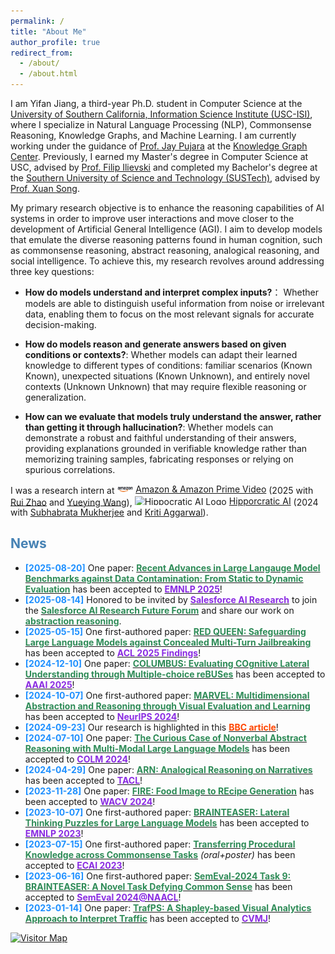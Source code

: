```yaml
---
permalink: /
title: "About Me"
author_profile: true
redirect_from: 
  - /about/
  - /about.html
---
```

I am Yifan Jiang, a third-year Ph.D. student in Computer Science at the [University of Southern California, Information Science Institute (USC-ISI)](https://www.isi.edu/), where I specialize in Natural Language Processing (NLP), Commonsense Reasoning, Knowledge Graphs, and Machine Learning. I am currently working under the guidance of [Prof. Jay Pujara](https://www.jaypujara.org/index.html) at the [Knowledge Graph Center](https://www.isi.edu/centers-ckg/). Previously, I earned my Master's degree in Computer Science at USC, advised by [Prof. Filip Ilievski](https://www.ilievski.info/) and completed my Bachelor's degree at the [Southern University of Science and Technology (SUSTech)](https://www.sustech.edu.cn/en/), advised by [Prof. Xuan Song](https://sai.jlu.edu.cn/info/1094/4545.htm).

My primary research objective is to enhance the reasoning capabilities of AI systems in order to improve user interactions and move closer to the development of Artificial General Intelligence (AGI). I aim to develop models that emulate the diverse reasoning patterns found in human cognition, such as commonsense reasoning, abstract reasoning, analogical reasoning, and social intelligence. To achieve this, my research revolves around addressing three key questions:

- **How do models understand and interpret complex inputs?**： Whether models are able to distinguish useful information from noise or irrelevant data, enabling them to focus on the most relevant signals for accurate decision-making.

- **How do models reason and generate answers based on given conditions or contexts?**: Whether models can adapt their learned knowledge to different types of conditions: familiar scenarios (Known Known), unexpected situations (Known Unknown), and entirely novel contexts (Unknown Unknown) that may require flexible reasoning or generalization.

- **How can we evaluate that models truly understand the answer, rather than getting it through hallucination?**: Whether models can demonstrate a robust and faithful understanding of their answers, providing explanations grounded in verifiable knowledge rather than memorizing training samples, fabricating responses or relying on spurious correlations.

I was a research intern at <a href="https://www.amazon.com/gp/video/storefront" style="display: inline-flex; align-items: center;"><img src="../assets/amazon_logo.png" alt="Amazon Logo" style="height: 1em; margin-right: 0.3em;">Amazon & Amazon Prime Video</a> (2025 with [Rui Zhao](https://www.linkedin.com/in/rui-zhao-7855ab26/) and [Yueying Wang](https://www.linkedin.com/in/yueying-wang-stat/)), <a href="https://www.hippocraticai.com/" style="display: inline-flex; align-items: center;"><img src="../assets/main-hippocratic-logo-full-color.png" alt="Hippocratic AI Logo" style="height: 1em; margin-right: 0.3em;">Hipporcratic AI</a> (2024 with [Subhabrata Mukherjee](https://subhomukherjee.com/) and [Kriti Aggarwal](https://www.linkedin.com/in/kriti-agg/)).



## <span style="color: #4682B4;">News</span>
- **<span style="color: #1E90FF;">[2025-08-20]</span>** One paper: [<span style="color: #2E8B57;">**Recent Advances in Large Langauge Model Benchmarks against Data Contamination: From Static to Dynamic Evaluation**</span>](https://arxiv.org/abs/2502.17521) has been accepted to [<span style="color: #8A2BE2;">**EMNLP 2025**</span>](https://2025.emnlp.org/)!
- **<span style="color: #1E90FF;">[2025-08-14]</span>** Honored to be invited by [<span style="color: #8A2BE2;">**Salesforce AI Research**</span>](https://www.salesforceairesearch.com/publications) to join the [<span style="color: #2E8B57;">**Salesforce AI Research Future Forum**</span>](https://www.linkedin.com/feed/update/urn:li:activity:7363972366336421888/) and share our work on [<span style="color: #2E8B57;">**abstraction reasoning**</span>](https://proceedings.neurips.cc/paper_files/paper/2024/hash/529d8b3a23991e83db07f21727256374-Abstract-Datasets_and_Benchmarks_Track.html). 
- **<span style="color: #1E90FF;">[2025-05-15]</span>** One first-authored paper: [<span style="color: #2E8B57;">**RED QUEEN: Safeguarding Large Language Models against Concealed Multi-Turn Jailbreaking**</span>](https://arxiv.org/abs/2409.17458) has been accepted to [<span style="color: #8A2BE2;">**ACL 2025 Findings**</span>](https://2025.aclweb.org/)!
- **<span style="color: #1E90FF;">[2024-12-10]</span>** One paper: [<span style="color: #2E8B57;">**COLUMBUS: Evaluating COgnitive Lateral Understanding through Multiple-choice reBUSes**</span>](https://ojs.aaai.org/index.php/AAAI/article/view/32464) has been accepted to [<span style="color: #8A2BE2;">**AAAI 2025**</span>](https://aaai.org/conference/aaai/aaai-25/)!
- **<span style="color: #1E90FF;">[2024-10-07]</span>** One first-authored paper: [<span style="color: #2E8B57;">**MARVEL: Multidimensional Abstraction and Reasoning through Visual Evaluation and Learning**</span>](https://proceedings.neurips.cc/paper_files/paper/2024/hash/529d8b3a23991e83db07f21727256374-Abstract-Datasets_and_Benchmarks_Track.html) has been accepted to [<span style="color: #8A2BE2;">**NeurIPS 2024**</span>](https://neurips.cc/)!
- **<span style="color: #1E90FF;">[2024-09-23]</span>** Our research is highlighted in this [<span style="color: #FF4500;">**BBC article**</span>](https://www.bbc.com/future/article/20240912-what-riddles-teach-us-about-the-human-mind)!
- **<span style="color: #1E90FF;">[2024-07-10]</span>** One paper: [<span style="color: #2E8B57;">**The Curious Case of Nonverbal Abstract Reasoning with Multi-Modal Large Language Models**</span>](https://arxiv.org/abs/2401.12117) has been accepted to [<span style="color: #8A2BE2;">**COLM 2024**</span>](https://colmweb.org/)!
- **<span style="color: #1E90FF;">[2024-04-29]</span>** One paper: [<span style="color: #2E8B57;">**ARN: Analogical Reasoning on Narratives**</span>](https://direct.mit.edu/tacl/article/doi/10.1162/tacl_a_00688/124260/ARN-Analogical-Reasoning-on-Narratives) has been accepted to [<span style="color: #8A2BE2;">**TACL**</span>](https://transacl.org/index.php/tacl)!
- **<span style="color: #1E90FF;">[2023-11-28]</span>** One paper: [<span style="color: #2E8B57;">**FIRE: Food Image to REcipe Generation**</span>](https://openaccess.thecvf.com/content/WACV2024/html/Chhikara_FIRE_Food_Image_to_REcipe_Generation_WACV_2024_paper.html) has been accepted to [<span style="color: #8A2BE2;">**WACV 2024**</span>](https://wacv2024.thecvf.com/)!
- **<span style="color: #1E90FF;">[2023-10-07]</span>** One first-authored paper: [<span style="color: #2E8B57;">**BRAINTEASER: Lateral Thinking Puzzles for Large Language Models**</span>](https://arxiv.org/abs/2310.05057) has been accepted to [<span style="color: #8A2BE2;">**EMNLP 2023**</span>](https://2023.emnlp.org/)!
- **<span style="color: #1E90FF;">[2023-07-15]</span>** One first-authored paper: [<span style="color: #2E8B57;">**Transferring Procedural Knowledge across Commonsense Tasks**</span>](https://arxiv.org/abs/2304.13867) _(oral+poster)_ has been accepted to [<span style="color: #8A2BE2;">**ECAI 2023**</span>](https://ecai2023.eu/ECAI2023)!
- **<span style="color: #1E90FF;">[2023-06-16]</span>** One first-authored paper: [<span style="color: #2E8B57;">**SemEval-2024 Task 9: BRAINTEASER: A Novel Task Defying Common Sense**</span>](https://arxiv.org/abs/2404.16068) has been accepted to [<span style="color: #8A2BE2;">**SemEval 2024@NAACL**</span>](https://semeval.github.io/SemEval2024/cft)!
- **<span style="color: #1E90FF;">[2023-01-14]</span>** One paper: [<span style="color: #2E8B57;">**TrafPS: A Shapley-based Visual Analytics Approach to Interpret Traffic**</span>](https://arxiv.org/abs/2404.16068) has been accepted to [<span style="color: #8A2BE2;">**CVMJ**</span>](https://www.editorialmanager.com/cvmj/default.aspx)!


<!--
- **[2024-10-07]** One first-authored [paper](https://arxiv.org/abs/2404.13591) has been accepted to [NeurIPS 2024](https://neurips.cc/)!
- **[2024-07-10]** One [paper](https://arxiv.org/abs/2401.12117) has been accepted to [COLM 2024](https://colmweb.org/)!
- **[2024-04-29]** One [paper](https://direct.mit.edu/tacl/article/doi/10.1162/tacl_a_00688/124260/ARN-Analogical-Reasoning-on-Narratives) has been accepted to [TACL](https://transacl.org/index.php/tacl)!
- **[2023-11-28]** One [paper](https://openaccess.thecvf.com/content/WACV2024/html/Chhikara_FIRE_Food_Image_to_REcipe_Generation_WACV_2024_paper.html) has been accepted to [WACV 2024](https://wacv2024.thecvf.com/)!
- **[2023-10-07]** One first-authored [paper](https://arxiv.org/abs/2310.05057) has been accepted to [EMNLP 2023](https://2023.emnlp.org/)!
- **[2023-07-15]** One first-authored [paper](https://arxiv.org/abs/2304.13867) (_oral+poster_) have been accepted to [ECAI 2023](https://ecai2023.eu/ECAI2023)!
- **[2023-06-16]** One first-authored [paper](https://arxiv.org/abs/2404.16068) have been accepted to [SemEval 2024@NAACL](https://semeval.github.io/SemEval2024/cft)!
- **[2023-01-14]** One [paper](https://arxiv.org/abs/2404.16068) have been accepted to [CVMJ](https://www.editorialmanager.com/cvmj/default.aspx)!
-->


<a href="https://mapmyvisitors.com/web/1bz4u" title="Visit tracker">
  <img 
    src="https://mapmyvisitors.com/map.png?cl=ffffff&w=a&t=tt&d=gkn-U_brwSZBCjrX-hrFO9fDBz6rj7GVGzDyYwbp8GY&ct=ffffff"
    style="width:800px; height:auto;" 
    alt="Visitor Map"/>
</a>









